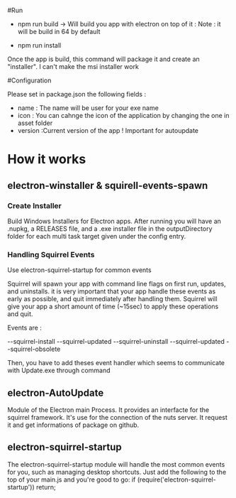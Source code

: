 #Run

- npm run build 
-> Will build you app with electron on top of it : Note : it will be build in 64 by default

- npm run install

Once the app is build, this command will package it and create an "installer". I can't make the msi installer work


#Configuration

Please set in package.json the following fields : 

- name : The name will be user for your exe name 
- icon : You can cahnge the icon of the application by changing the one in asset folder
- version :Current version of the app ! Important for autoupdate


# How it works

## electron-winstaller & squirell-events-spawn

### Create Installer
Build Windows Installers for Electron apps. After running you will have an .nupkg, a RELEASES file, and a .exe installer file in the outputDirectory folder for each multi task target given under the config entry.

### Handling Squirrel Events

Use electron-squirrel-startup  for common events

Squirrel will spawn your app with command line flags on first run, updates, and uninstalls. it is very important that your app handle these events as early as possible, and quit immediately after handling them. Squirrel will give your app a short amount of time (~15sec) to apply these operations and quit.

Events are : 

--squirrel-install
--squirrel-updated
--squirrel-uninstall
--squirrel-updated 
--squirrel-obsolete

Then, you have to add theses event handler which seems to communicate with Update.exe through command


## electron-AutoUpdate
Module of the Electron main Process. It provides an interfacte for the squirrel framework. It's use for the connection of the nuts server. It request it and get informations of package on github.

## electron-squirrel-startup

The electron-squirrel-startup module will handle the most common events for you, such as managing desktop shortcuts. Just add the following to the top of your main.js and you're good to go:
if (require('electron-squirrel-startup')) return;